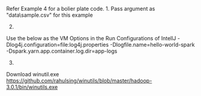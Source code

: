 Refer Example 4 for a bolier plate code.
1.
Pass argument as "data\sample.csv" for this example

2.
Use the below as the VM Options in the Run Configurations of IntellJ
-Dlog4j.configuration=file:log4j.properties
-Dlogfile.name=hello-world-spark
-Dspark.yarn.app.container.log.dir=app-logs


3.
Download winutil.exe
https://github.com/rahulsing/winutils/blob/master/hadoop-3.0.1/bin/winutils.exe

